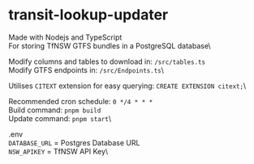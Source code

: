 # transit-lookup-updater

Made with Nodejs and TypeScript\
For storing TfNSW GTFS bundles in a PostgreSQL database\

Modify columns and tables to download in: `/src/tables.ts`\
Modify GTFS endpoints in: `/src/Endpoints.ts`\

Utilises `CITEXT` extension for easy querying: `CREATE EXTENSION citext;`\

Recommended cron schedule: `0 */4 * * *`\
Build command: `pnpm build`\
Update command: `pnpm start`\

.env\
`DATABASE_URL` = Postgres Database URL\
`NSW_APIKEY` = TfNSW API Key\
